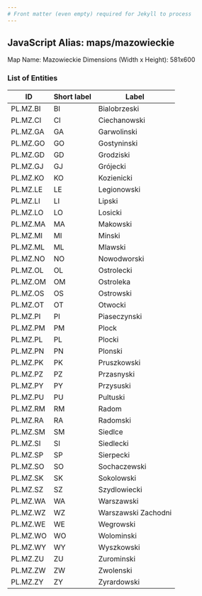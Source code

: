 ```yaml
---
# Front matter (even empty) required for Jekyll to process
---
```


## JavaScript Alias: maps/mazowieckie

Map Name: Mazowieckie
Dimensions (Width x Height): 581x600





### List of Entities

ID | Short label | Label
---|---|---|
PL.MZ.BI|BI|Bialobrzeski
PL.MZ.CI|CI|Ciechanowski
PL.MZ.GA|GA|Garwolinski
PL.MZ.GO|GO|Gostyninski
PL.MZ.GD|GD|Grodziski
PL.MZ.GJ|GJ|Grójecki
PL.MZ.KO|KO|Kozienicki
PL.MZ.LE|LE|Legionowski
PL.MZ.LI|LI|Lipski
PL.MZ.LO|LO|Losicki
PL.MZ.MA|MA|Makowski
PL.MZ.MI|MI|Minski
PL.MZ.ML|ML|Mlawski
PL.MZ.NO|NO|Nowodworski
PL.MZ.OL|OL|Ostrolecki
PL.MZ.OM|OM|Ostroleka
PL.MZ.OS|OS|Ostrowski
PL.MZ.OT|OT|Otwocki
PL.MZ.PI|PI|Piaseczynski
PL.MZ.PM|PM|Plock
PL.MZ.PL|PL|Plocki
PL.MZ.PN|PN|Plonski
PL.MZ.PK|PK|Pruszkowski
PL.MZ.PZ|PZ|Przasnyski
PL.MZ.PY|PY|Przysuski
PL.MZ.PU|PU|Pultuski
PL.MZ.RM|RM|Radom
PL.MZ.RA|RA|Radomski
PL.MZ.SM|SM|Siedlce
PL.MZ.SI|SI|Siedlecki
PL.MZ.SP|SP|Sierpecki
PL.MZ.SO|SO|Sochaczewski
PL.MZ.SK|SK|Sokolowski
PL.MZ.SZ|SZ|Szydlowiecki
PL.MZ.WA|WA|Warszawski
PL.MZ.WZ|WZ|Warszawski Zachodni
PL.MZ.WE|WE|Wegrowski
PL.MZ.WO|WO|Wolominski
PL.MZ.WY|WY|Wyszkowski
PL.MZ.ZU|ZU|Zurominski
PL.MZ.ZW|ZW|Zwolenski
PL.MZ.ZY|ZY|Zyrardowski


